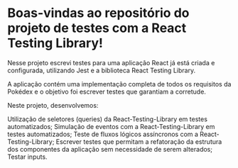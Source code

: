 # Boas-vindas ao repositório do projeto de testes com a React Testing Library!

Nesse projeto escrevi testes para uma aplicação React já está criada e configurada, utilizando Jest e a biblioteca React Testing Library. 

A aplicação contém uma implementação completa de todos os requisitos da Pokédex e o objetivo foi escrever testes que garantiam a corretude. 

Neste projeto, desenvolvemos:

Utilização de seletores (queries) da React-Testing-Library em testes automatizados;
Simulação de eventos com a React-Testing-Library em testes automatizados;
Teste de fluxos lógicos assíncronos com a React-Testing-Library;
Escrever testes que permitam a refatoração da estrutura dos componentes da aplicação sem necessidade de serem alterados;
Testar inputs.

